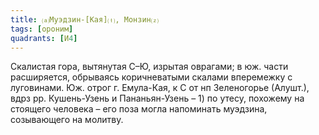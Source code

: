 ```yaml
---
title: ⒜Муэдзин-[Кая]⒯, Монзин⒵
tags: [ороним]
quadrants: [И4]
---
```


Скалистая гора, вытянутая С–Ю, изрытая оврагами; в юж. части расширяется,
обрываясь коричневатыми скалами вперемежку с луговинами. Юж. отрог г. Емула-Кая,
к С от нп Зеленогорье (Алушт.), вдрз рр. Кушень-Узень и Пананьян-Узень – 1) по
утесу, похожему на стоящего человека – его поза могла напоминать муэдзина,
созывающего на молитву.
